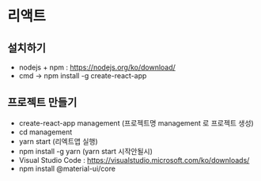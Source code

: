 # 리액트 

## 설치하기

- nodejs + npm : https://nodejs.org/ko/download/
- cmd -> npm install -g create-react-app

## 프로젝트 만들기

- create-react-app management (프로젝트명 management 로 프로젝트 생성)
- cd management
- yarn start (리엑트앱 실행)
- npm install -g yarn (yarn start 시작안될시)
- Visual Studio Code : https://visualstudio.microsoft.com/ko/downloads/
- npm install @material-ui/core